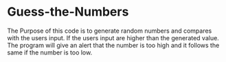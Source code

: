 # Guess-the-Numbers
The Purpose of this code is to generate random numbers and compares with the users input. If the users input are higher than the generated value. The program will give an alert that the number is too high and it follows the same if the number is too low.
